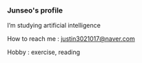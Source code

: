 ### Junseo's profile

 I’m studying artificial intelligence
 
 How to reach me : justin3021017@naver.com
 
 Hobby : exercise, reading
